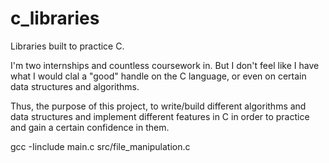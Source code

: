 # c_libraries
Libraries built to practice C. 

I'm two internships and countless coursework in. But I don't feel like I have
what I would clal a "good" handle on the C language, or even on certain data
structures and algorithms. 

Thus, the purpose of this project, to write/build different algorithms and data
structures and implement different features in C in order to practice and gain
a certain confidence in them.

gcc -Iinclude main.c src/file_manipulation.c
